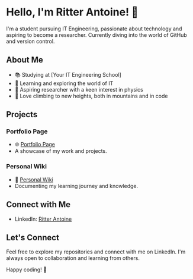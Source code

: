 # Hello, I'm Ritter Antoine! 👋

I'm a student pursuing IT Engineering, passionate about technology and aspiring to become a researcher. Currently diving into the world of GitHub and version control.

## About Me

- 📚 Studying at [Your IT Engineering School]
- 🚀 Learning and exploring the world of IT
- 🔭 Aspiring researcher with a keen interest in physics
- 🧗 Love climbing to new heights, both in mountains and in code

## Projects

### Portfolio Page
- 🌐 [Portfolio Page](https://github.com/RitterAntoine/ritterantoine.github.io.git)
- A showcase of my work and projects.

### Personal Wiki
- 📖 [Personal Wiki](https://github.com/RitterAntoine/Brain.git)
- Documenting my learning journey and knowledge.

## Connect with Me

- LinkedIn: [Ritter Antoine](https://www.linkedin.com/in/antoine-ritter-cesi/)

## Let's Connect

Feel free to explore my repositories and connect with me on LinkedIn. I'm always open to collaboration and learning from others.

Happy coding! 🚀
